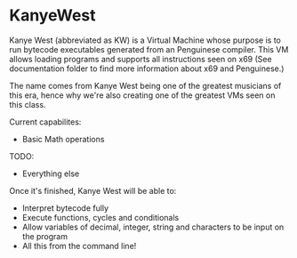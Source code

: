 # KanyeWest
Kanye West (abbreviated as KW) is a Virtual Machine whose purpose is to run bytecode executables generated from an Penguinese compiler. This VM allows loading programs and supports all instructions seen on x69 (See documentation folder to find more information about x69 and Penguinese.)

The name comes from Kanye West being one of the greatest musicians of this era, hence why we're also creating one of the greatest VMs seen on this class.

Current capabilites:
- Basic Math operations

TODO:
- Everything else

Once it's finished, Kanye West will be able to:
- Interpret bytecode fully
- Execute functions, cycles and conditionals
- Allow variables of decimal, integer, string and characters to be input on the program
- All this from the command line!

